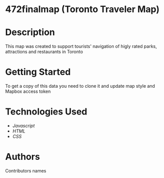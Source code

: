 # 472finalmap (Toronto Traveler Map)
# Description
This map was created to support tourists' navigation of higly rated parks, attractions and restaurants in Toronto
# Getting Started
To get a copy of this data you need to clone it and update map style and Mapbox access token
# Technologies Used
* _Javascript_
* _HTML_
* _CSS_

# Authors
Contributors names
